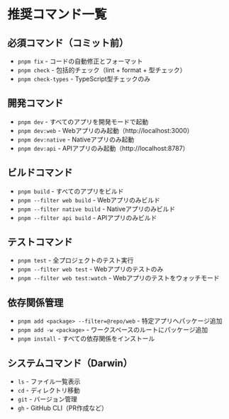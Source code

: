 # 推奨コマンド一覧

## 必須コマンド（コミット前）
- `pnpm fix` - コードの自動修正とフォーマット
- `pnpm check` - 包括的チェック（lint + format + 型チェック）
- `pnpm check-types` - TypeScript型チェックのみ

## 開発コマンド
- `pnpm dev` - すべてのアプリを開発モードで起動
- `pnpm dev:web` - Webアプリのみ起動（http://localhost:3000）
- `pnpm dev:native` - Nativeアプリのみ起動
- `pnpm dev:api` - APIアプリのみ起動（http://localhost:8787）

## ビルドコマンド
- `pnpm build` - すべてのアプリをビルド
- `pnpm --filter web build` - Webアプリのみビルド
- `pnpm --filter native build` - Nativeアプリのみビルド
- `pnpm --filter api build` - APIアプリのみビルド

## テストコマンド
- `pnpm test` - 全プロジェクトのテスト実行
- `pnpm --filter web test` - Webアプリのテストのみ
- `pnpm --filter web test:watch` - Webアプリのテストをウォッチモード

## 依存関係管理
- `pnpm add <package> --filter=@repo/web` - 特定アプリへパッケージ追加
- `pnpm add -w <package>` - ワークスペースのルートにパッケージ追加
- `pnpm install` - すべての依存関係をインストール

## システムコマンド（Darwin）
- `ls` - ファイル一覧表示
- `cd` - ディレクトリ移動
- `git` - バージョン管理
- `gh` - GitHub CLI（PR作成など）